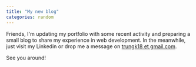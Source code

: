 ```yaml
---
title: "My new blog"
categories: random
---
```


Friends, I'm updating my portfolio with some recent activity and preparing a small blog to share my experience in web development. In the meanwhile, just visit my Linkedin or drop me a message on [trungk18 et gmail.com](mailto:trungk18@gmail.com).

See you around!